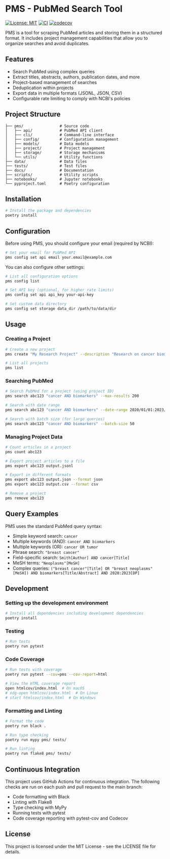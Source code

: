 # PMS - PubMed Search Tool
[![License: MIT](https://img.shields.io/badge/License-MIT-yellow.svg)](./LICENSE)
[![CI](https://github.com/RDoerfel/pms/workflows/CI/badge.svg)](https://github.com/RDoerfel/pms/actions?query=workflow%3ACI)
[![codecov](https://codecov.io/gh/RDoerfel/pms/branch/main/graph/badge.svg)](https://codecov.io/gh/RDoerfel/pms)
<br>

PMS is a tool for scraping PubMed articles and storing them in a structured format. It includes project management capabilities that allow you to organize searches and avoid duplicates.

## Features

- Search PubMed using complex queries
- Extract titles, abstracts, authors, publication dates, and more
- Project-based management of searches
- Deduplication within projects
- Export data in multiple formats (JSONL, JSON, CSV)
- Configurable rate limiting to comply with NCBI's policies

## Project Structure

```
├── pms/                # Source code
│   ├── api/            # PubMed API client
│   ├── cli/            # Command-line interface
│   ├── config/         # Configuration management
│   ├── models/         # Data models
│   ├── project/        # Project management
│   ├── storage/        # Storage mechanisms
│   └── utils/          # Utility functions
├── data/               # Data files
├── tests/              # Test files
├── docs/               # Documentation
├── scripts/            # Utility scripts
├── notebooks/          # Jupyter notebooks
└── pyproject.toml      # Poetry configuration
```

## Installation

```bash
# Install the package and dependencies
poetry install
```

## Configuration

Before using PMS, you should configure your email (required by NCBI):

```bash
# Set your email for PubMed API
pms config set api email your.email@example.com
```

You can also configure other settings:

```bash
# List all configuration options
pms config list

# Set API key (optional, for higher rate limits)
pms config set api api_key your-api-key

# Set custom data directory
pms config set storage data_dir /path/to/data/dir
```

## Usage

### Creating a Project

```bash
# Create a new project
pms create "My Research Project" --description "Research on cancer biomarkers"

# List all projects
pms list
```

### Searching PubMed

```bash
# Search PubMed for a project (using project ID)
pms search abc123 "cancer AND biomarkers" --max-results 200

# Search with date range
pms search abc123 "cancer AND biomarkers" --date-range 2020/01/01:2023/12/31

# Search with batch size (for large queries)
pms search abc123 "cancer AND biomarkers" --batch-size 50
```

### Managing Project Data

```bash
# Count articles in a project
pms count abc123

# Export project articles to a file
pms export abc123 output.jsonl

# Export in different formats
pms export abc123 output.json --format json
pms export abc123 output.csv --format csv

# Remove a project
pms remove abc123
```

## Query Examples

PMS uses the standard PubMed query syntax:

- Simple keyword search: `cancer`
- Multiple keywords (AND): `cancer AND biomarkers`
- Multiple keywords (OR): `cancer OR tumor`
- Phrase search: `"breast cancer"`
- Field-specific search: `Smith[Author] AND cancer[Title]`
- MeSH terms: `"Neoplasms"[MeSH]`
- Complex queries: `("breast cancer"[Title] OR "breast neoplasms"[MeSH]) AND biomarkers[Title/Abstract] AND 2020:2023[DP]`

## Development

### Setting up the development environment

```bash
# Install all dependencies including development dependencies
poetry install
```

### Testing

```bash
# Run tests
poetry run pytest
```

### Code Coverage

```bash
# Run tests with coverage
poetry run pytest --cov=pms --cov-report=html

# View the HTML coverage report
open htmlcov/index.html  # On macOS
# xdg-open htmlcov/index.html  # On Linux
# start htmlcov/index.html  # On Windows
```

### Formatting and Linting

```bash
# Format the code
poetry run black .

# Run type checking
poetry run mypy pms/ tests/

# Run linting
poetry run flake8 pms/ tests/
```

## Continuous Integration

This project uses GitHub Actions for continuous integration. The following checks are run on each push and pull request to the main branch:

- Code formatting with Black
- Linting with Flake8
- Type checking with MyPy
- Running tests with pytest
- Code coverage reporting with pytest-cov and Codecov

## License

This project is licensed under the MIT License - see the LICENSE file for details.
